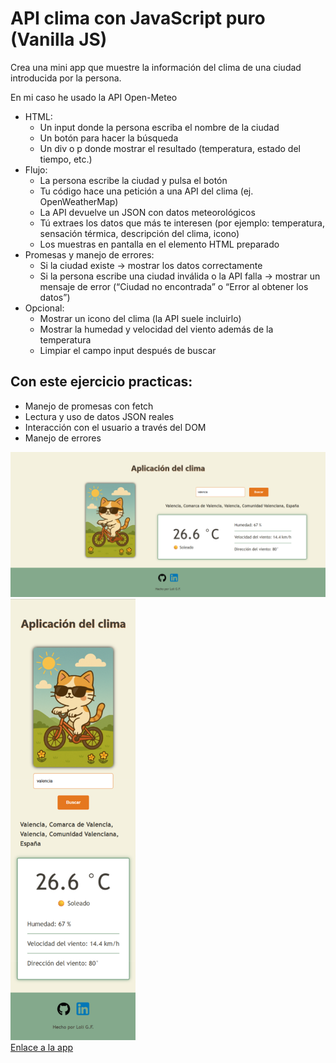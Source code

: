 <h1>API clima con JavaScript puro (Vanilla JS)</h1>

<p>Crea una mini app que muestre la información del clima de una ciudad introducida por la persona.</p>
<p>En mi caso he usado la API Open-Meteo</p>

<ul>
    <li>HTML:
        <ul>
            <li>Un input donde la persona escriba el nombre de la ciudad</li>
            <li>Un botón para hacer la búsqueda</li>
            <li>Un div o p donde mostrar el resultado (temperatura, estado del tiempo, etc.)</li>
        </ul>
    </li>
    <li>Flujo:
        <ul>
            <li>La persona escribe la ciudad y pulsa el botón</li>
            <li>Tu código hace una petición a una API del clima (ej. OpenWeatherMap)</li>
            <li>La API devuelve un JSON con datos meteorológicos</li>
            <li>Tú extraes los datos que más te interesen (por ejemplo: temperatura, sensación térmica, descripción del clima, icono)</li>
            <li>Los muestras en pantalla en el elemento HTML preparado</li>
        </ul>
    </li>
    <li>Promesas y manejo de errores:
        <ul>
            <li>Si la ciudad existe → mostrar los datos correctamente</li>
            <li>Si la persona escribe una ciudad inválida o la API falla → mostrar un mensaje de error (“Ciudad no encontrada” o “Error al obtener los datos”)</li>
        </ul>
    </li>
    <li>Opcional:
        <ul>
            <li>Mostrar un icono del clima (la API suele incluirlo)</li>
            <li>Mostrar la humedad y velocidad del viento además de la temperatura</li>
            <li>Limpiar el campo input después de buscar</li>
        </ul>
    </li>
</ul>

<h2>Con este ejercicio practicas:</h2>
<ul>
    <li>Manejo de promesas con fetch</li>
    <li>Lectura y uso de datos JSON reales</li>
    <li>Interacción con el usuario a través del DOM</li>
    <li>Manejo de errores</li>
</ul>

<img src="modo-pc.png" alt="Aplicación del clima visto desde el PC">
<br>
<img src="modo-movil.png" alt="Aplicación del clima visto desde el móvil" width="200px">
<br>
<a href="https://loli-digital.github.io/app-clima-javascript/" target="_blank">Enlace a la app</a>
